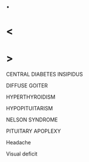 # .

# <

# >

CENTRAL DIABETES INSIPIDUS

DIFFUSE GOITER

HYPERTHYROIDISM

HYPOPITUITARISM

NELSON SYNDROME

PITUITARY APOPLEXY

Headache

Visual deficit
